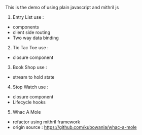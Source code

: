 This is the demo of using plain javascript and mithril js 

1. Entry List
use :
- components 
- client side routing
- Two way data binding

2. Tic Tac Toe
use : 
- closure component

3. Book Shop
use :
- stream to hold state

4. Stop Watch
use :
- closure component
- Lifecycle hooks

5. Whac A Mole
- refactor using mithril framework 
- origin source : https://github.com/kubowania/whac-a-mole

